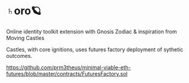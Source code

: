 # ♄oro🪐

Online identity toolkit extension with Gnosis Zodiac & inspiration from Moving Castles

Castles, with core ignitions, uses futures factory deployment of sythetic outcomes.

https://github.com/prm3theus/minimal-viable-eth-futures/blob/master/contracts/FuturesFactory.sol